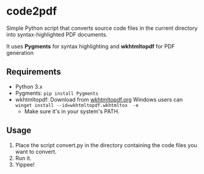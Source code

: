 # code2pdf

Simple Python script that converts source code files in the current directory into syntax-highlighted PDF documents.

It uses **Pygments** for syntax highlighting and **wkhtmltopdf** for PDF generation

## Requirements

* Python 3.x
* Pygments: `pip install Pygments`
* wkhtmltopdf: Download from [wkhtmltopdf.org](https://wkhtmltopdf.org/downloads.html) Windows users can `winget install --id=wkhtmltopdf.wkhtmltox  -e`
  * Make sure it's in your system's PATH.

## Usage

1.  Place the script convert.py in the directory containing the code files you want to convert.
2.  Run it.
3.  Yippee!
